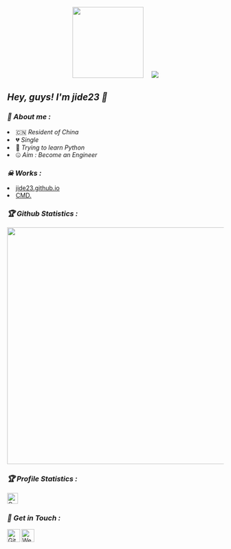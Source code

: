 <!-- Github README -->
<p align="center"><a href="https://github.com/jide23work/Description">
<img height="165" src="https://github-readme-stats.vercel.app/api?username=jide23&show_icons=true&include_all_commits=true&theme=react&cache_seconds=3200&hide_border=true" /></a>
&nbsp;&nbsp;&nbsp;
<a href="https://github.com/htr-tech"><img src="https://github-readme-stats.vercel.app/api/top-langs/?username=jide23&layout=compact&theme=react&hide_border=true" />
</a></p>

<h2><b><i>Hey, guys! I'm jide23 👋</i></b></h2>

<h3><b><i>🤠 About me :</i></b></h3>
<li> 🇨🇳 <i>Resident of China</i></li>
<li> 💔 <i>Single</i></li>
<li> 🐍 <i>Trying to learn Python</i></li>
<li> 🤐 <i>Aim : Become an Engineer</i></li>

<h3><b><i>☠ Works :</i></b></h3>
<li> <a href="https://github.com/jide23/jide23.github.io">jide23.github.io</a>
<li> <a href="https://github.com/jide23/CMD">CMD.</a>


<h3><b><i>🏆 Github Statistics :</i></b></h3>
<a href="https://github.com/jide23"><img width=550 src="https://github-profile-trophy.vercel.app/?username=jide23&theme=dracula&no-frame=true&title=Followers,Stars,Commit,Repository,Issues"/></a>

<h3><b><i>🏆 Profile Statistics :</i></b></h3>
<a href="https://github.com/jide23"><img height="25" title="Counter" src="https://komarev.com/ghpvc/?username=jide23&color=blueviolet&style=flat-square"></a>

<h3><b><i>📡 Get in Touch :</i></b></h3>
<a href="https://github.com/jide23"><img align="left" title="Github" alt="Github" width="30px" src="https://github.githubassets.com/pinned-octocat.svg" /></a>
<a href="https://jide23.github.io"><img align="left" title="Website" alt="Website" width="30px" src="https://cdn-icons.flaticon.com/png/512/3178/premium/3178162.png?token=exp=1634353672~hmac=5adac42262ac614406e64e1666a03e4a"/></a>

